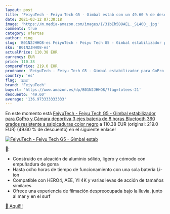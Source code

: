```yaml
---
layout: post
title: 'FeiyuTech - Feiyu Tech G5 - Gimbal estab con un 49.60 % de descuento'
date: 2021-03-12 07:30:18
image: 'https://m.media-amazon.com/images/I/31bIh5D9AEL._SL400_.jpg'
comments: true
category: ofertas
author: ring
slug: 'B01N2JHHO8-es FeiyuTech - Feiyu Tech G5 - Gimbal estabilizador para...'
sku: 'B01N2JHHO8-es'
actualPrice: 110.38 EUR
currency: EUR
price: 110.38
comparePrice: 219.0 EUR
prodname: 'FeiyuTech - Feiyu Tech G5 - Gimbal estabilizador para GoPro y Cámara deportiva  3 ejes  batería de 8 horas  Bluetooth  360 grados  resistente a salpicaduras  color negro'
country: 'es'
flag: '🇪🇸'
brand: 'FeiyuTech'
buyurl: 'https://www.amazon.es/dp/B01N2JHHO8/?tag=tolees-21'
descuento: '49.60'
average: '136.973333333333'
---
```


En este momento está [FeiyuTech - Feiyu Tech G5 - Gimbal estabilizador para GoPro y Cámara deportiva  3 ejes  batería de 8 horas  Bluetooth  360 grados  resistente a salpicaduras  color negro](https://www.amazon.es/dp/B01N2JHHO8/?tag=tolees-21) a 110.38 EUR (original: 219.0 EUR) (49.60 %  de descuento) en el siguiente enlace!

[![FeiyuTech - Feiyu Tech G5 - Gimbal estab](https://m.media-amazon.com/images/I/31bIh5D9AEL._SL400_.jpg)](https://www.amazon.es/dp/B01N2JHHO8/?tag=tolees-21)

🔎:

- Construido en aleación de aluminio sólido, ligero y cómodo con empuñadura de goma
- Hasta ocho horas de tiempo de funcionamiento con una sola batería Li-ion
- Compatible con HERO4, AEE, YI 4K y varias levas de acción de tamaños similares
- Ofrece una experiencia de filmación despreocupada bajo la lluvia, junto al mar y en el surf

[🛒 Aquí!!!](https://www.amazon.es/dp/B01N2JHHO8/?tag=tolees-21)
